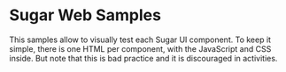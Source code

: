 Sugar Web Samples
=================

This samples allow to visually test each Sugar UI component.  To keep
it simple, there is one HTML per component, with the JavaScript and
CSS inside.  But note that this is bad practice and it is discouraged
in activities.
